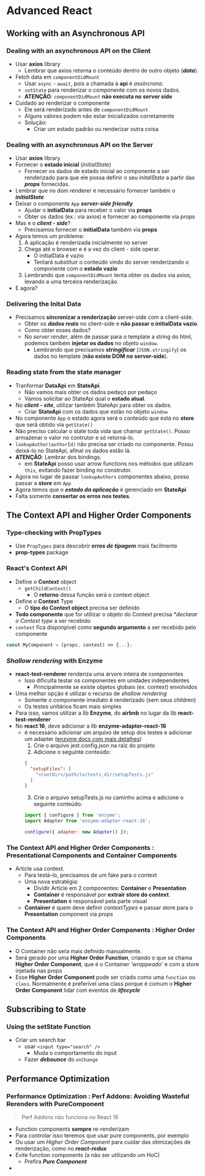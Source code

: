 # Advanced React

## Working with an Asynchronous API

### Dealing with an asynchronous API on the Client

* Usar **axios** library
  * Lembrar que axios retorna o conteúdo dentro de outro objeto (***data***).
* Fetch data em ```componentDidMount```
    * Usar ```async``` - ```await```, pois a chamada à **api** é _assíncrona_.
    * ```setState``` para renderizar o componente com os novos dados.
    * **ATENÇÃO**: ```componentDidMount``` **não executa no server side**
* Cuidado ao renderizar o componente
    * Ele será renderizado antes de ```componentDidMount```
    * Alguns valores podem não estar inicializados corretamente
    * Solução:
      * Criar um estado padrão ou renderizar outra coisa

### Dealing with an asynchronous API on the Server

* Usar **axios** library
* Fornecer o **estado inicial** (_initialState_)
  * Fornecer os dados de estado inicial ao componente a ser renderizado para que ele possa definir o seu _initalState_ a partir das ***props*** fornecidas.
* Lembrar que no dom renderer é necessário fornecer também o ***initialState***  
* Deixar o componente ```App``` ***server-side friendly***
  * Ajudar o **initialData** para receber o valor via **props**
  * Obter os dados (ex.: via axios) e fornecer ao componente via props
* Mas e o ***client - side***?
  * Precisamos fornecer o **initialData** também via **props**
* Agora temos um problema:
  1. A aplicação é renderizada inicialmente no server
  1. Chega até o browser e é a vez do client - side operar.
      * O initialData é vazio
      * Tentará substituir o conteúdo vindo do server renderizando o componente com o **estado vazio** 
  1. Lembrando que ```componentDidMount``` tenta obter os dados via axios, levando a uma terceira renderização.
* E agora?

### Delivering the Inital Data

* Precisamos **sincronizar a renderização** server-side com a client-side.
  * Obter os ***dados reais*** no client-side e **não passar o initialData vazio**.
  * Como obter esses dados?
  * No *server render*, além de passar para o template a string do html, podemos também **injetar os dados** no objeto ```window```.
    * Lembrando que precisamos ***stringificar*** (```JSON.stringify```) os dados no template (**não existe DOM no server-side**).

### Reading state from the state manager

* Tranformar **DataApi** em **StateApi**.
  * Não vamos mais obter os dados pedaço por pedaço
  * Vamos solicitar ao StateApi qual o **estado atual**.
* No ***client - site***, utilizar também StateApi para obter os dados.
  * Criar **StateApi** com os dados que estão no objeto ```window```
* No componente ```App``` o estado agora será o conteúdo que está no **store** que será obtido via ```getState()```
* Não preciso calcular o state toda vida que chamar ```getState()```. Posso armazenar o valor no contrutor e só retorná-lo.
* ```lookupAuthor(authorId)``` não precisa ser criado no componente. Possu deixá-lo no StateApi, afinal os dados estão lá.
* **ATENÇÃO**: Lembrar dos bindings.
  * em **StateApi** posso usar arrow functions nos métodos que utilizam ```this```, evitando fazer binding no construtor.
* Agora no lugar de passar ```lookupAuthors``` componentes abaixo, posso passar a **store** em ```App```
* Agora temos que o ***estado da aplicação*** é gerenciado em **StateApi**
* Falta somente **consertar os erros nos testes**.

## The Context API and Higher Order Components

### Type-checking with PropTypes

* Use ```PropTypes``` para descobrir ***erros de tipagem*** mais facilmente
* **prop-types** package

### React's Context API

* Define o **Context** object
  * `getChildContext()`
    * O **retorno** dessa função será o context object
* Define o **Context** Type
  * O **tipo do Context object** precisa ser definido
* **Todo componente** que for utilizar o objeto do Context precisa **declarar o Context type* a ser recebido
* `context` fica disponpivel como **segundo argumento** a ser recebido pelo componente
```javascript
const MyComponent = (props, context) => {...};
```

### _Shallow rendering_ with **Enzyme**

* **react-test-renderer** renderiza uma árvore inteira de componentes
  * Isso dificulta testar os componentes em unidades independentes
    * Principalmente se existe objetos globais (ex. context) envolvidos
* Uma melhor opção é utilizar o recurso de _shallow rendering_
  * Somente o componente imediato é renderizado (sem seus children)
  * Os testes unitários ficam mais simples
* Para isso, vamos utilizar a lib **Enzyme**, do **airbnb** no lugar da lib **react-test-renderer**
* No **react 16**, deve adicionar a lib **enzyme-adapter-react-16**
  * é necessário adicionar um arquivo de setup dos testes e adicionar um adapter ([enzyme docs com mais detalhes](http://airbnb.io/enzyme/docs/installation/react-16.html))
    1. Crie o arquivo jest.config.json na raíz do projeto
    2. Adicione o seguinte conteúdo:
    ```json
    {
      "setupFiles": [
        "<rootDir>/path/to/tests_dir/setupTests.js"
      ]
    }
    ```
    3. Crie o arquivo setupTests.js no caminho acima e adicione o seguinte conteúdo:
    ```javascript
    import { configure } from 'enzyme';
    import Adapter from 'enzyme-adapter-react-16';

    configure({ adapter: new Adapter() });
    ```
### The Context API and Higher Order Components : Presentational Components and Container Components

* Article usa context.
  * Para testá-lo, precisamos de um fake para o context
  * Uma nova estratégia:
    * Dividir Article em 2 componentes: **Container** e **Presentation**
    * **Container** é responsável por **extrair store do context**.
    * **Presentation** é responsável pela parte visual
  * **Container** é quem deve definir *contextTypes* e passar store para o **Presentation** component via *props*

### The Context API and Higher Order Components : Higher Order Components

* O Container não seŕa mais definido manualmente.
* Será gerado por uma **Higher Order Function**, criando o que se chama **Higher Order Component**, que é o Container *'wrappeado'* e com a store injetada nas props
* Esse **Higher Order Component** pode ser criado como uma `function` ou `class`. Normalmente é preferível uma class porque é comum o **Higher Order Component** lidar com eventos de ***lifecycle***

## Subscribing to State

### Using the setState Function

* Criar um search bar
  * usar `<input type="search" />`
    * Muda o comportamento do input
  * Fazer ***debounce*** do `onChange`


## Performance Optimization

### Performance Optimization : Perf Addons: Avoiding Wasteful Rerenders with PureComponent

> Perf Addons não funciona no React 16

* Function components **sempre** re-renderizam
* Para controlar isso teremos que usar pure components, por exemplo
* Ou usar um *Higher Order Component* para cuidar das otimizações de renderização, como no ***react-redux***
* Evite function components (a não ser utilizando um HoC)
  * Prefira ***Pure Component***
* 